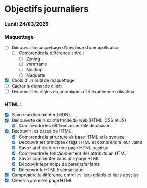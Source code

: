 # Objectifs journaliers

### Lundi 24/03/2025

### Maquettage

- [ ] Découvrir le maquettage d'interface d'une application
  - [ ] Comprendre la différence entre :
    - [ ] Zoning
    - [ ] Wireframe
    - [ ] Mockup
    - [ ] Maquette
- [x] Choix d'un outil de maquettage
- [ ] Cadrer la demande client
- [ ] Découvrir les règles ergonomiques et d'expérience utilisateur

### HTML :

- [x] Savoir se documenter (MDN)
- [x] Découverte de la sainte trinité du web (HTML, CSS et JS)
  - [x] Comprendre les différences et rôle de chacun
- [x] Découvrir les bases de HTML :
  - [x] Comprendre la structure de base HTML et la syntaxe
  - [x] Découvrir les principaux tags HTML et comprendre leur utilité
  - [x] Savoir architecturer une page HTML basique
  - [x] Comprendre le fonctionnement des attributs en HTML
  - [x] Savoir commenter dans une page HTML
  - [x] Découvrir le principe de parents/enfants
  - [x] Découvrir le HTML5 sémantique
- [x] Comprendre la différence entre les liens relatifs et liens absolus
- [x] Créer sa première page HTML
